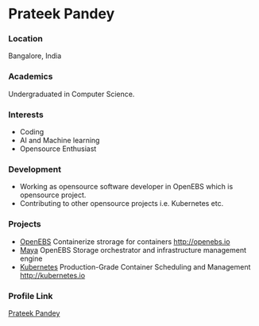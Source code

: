 # Prateek Pandey

### Location

Bangalore, India

### Academics

Undergraduated in Computer Science.

### Interests

- Coding
- AI and Machine learning
- Opensource Enthusiast

### Development

- Working as opensource software developer in OpenEBS which is opensource project.
- Contributing to other opensource projects i.e. Kubernetes etc.

### Projects

- [OpenEBS](https://github.com/openebs) Containerize strorage for containers http://openebs.io
- [Maya](https://github.com/openebs/maya) OpenEBS Storage orchestrator and infrastructure management engine
- [Kubernetes](https://github.com/kubernetes/kubernetes) Production-Grade Container Scheduling and Management http://kubernetes.io

### Profile Link

[Prateek Pandey](https://github.com/prateekpandey14/)
